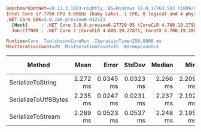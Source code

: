 ``` ini

BenchmarkDotNet=v0.11.3.1003-nightly, OS=Windows 10.0.17763.503 (1809/October2018Update/Redstone5)
Intel Core i7-7700 CPU 3.60GHz (Kaby Lake), 1 CPU, 8 logical and 4 physical cores
.NET Core SDK=3.0.100-preview6-012121
  [Host]     : .NET Core 3.0.0-preview6-27729-05 (CoreCLR 4.700.19.27901, CoreFX 4.700.19.27903), 64bit RyuJIT
  Job-CTTNXB : .NET Core ? (CoreCLR 4.600.19.27871, CoreFX 4.700.19.28001), 64bit RyuJIT

Runtime=Core  Toolchain=CoreRun  IterationTime=250.0000 ms  
MaxIterationCount=20  MinIterationCount=15  WarmupCount=1  

```
|               Method |     Mean |     Error |    StdDev |   Median |      Min |      Max | Gen 0/1k Op | Gen 1/1k Op | Gen 2/1k Op | Allocated Memory/Op |
|--------------------- |---------:|----------:|----------:|---------:|---------:|---------:|------------:|------------:|------------:|--------------------:|
|    SerializeToString | 2.272 ms | 0.0345 ms | 0.0323 ms | 2.266 ms | 2.209 ms | 2.312 ms |     71.4286 |     44.6429 |     44.6429 |           370.61 KB |
| SerializeToUtf8Bytes | 2.235 ms | 0.0247 ms | 0.0231 ms | 2.237 ms | 2.192 ms | 2.264 ms |     62.5000 |      8.9286 |           - |              291 KB |
|    SerializeToStream | 2.269 ms | 0.0523 ms | 0.0537 ms | 2.248 ms | 2.195 ms | 2.396 ms |     44.6429 |           - |           - |           211.62 KB |
